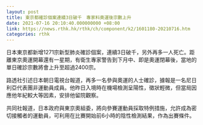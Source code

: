 ```yaml
---
layout: post
title: 東京都確診個案連續3日破千　專家料奧運後宗數上升
date: 2021-07-16 20:10:40.000000000 +08:00
link: https://news.rthk.hk/rthk/ch/component/k2/1601180-20210716.htm
categories: rthk
---
```


日本東京都新增1271宗新型肺炎確診個案，連續3日破千，另外再多一人死亡。距離東京奧運開幕還有一星期，有衛生專家警告到下月中、即是奧運閉幕後，當地的單日確診宗數將會上升至超過2400宗。

路透社引述日本朝日電視台報道，再多一名參與奧運的人士確診，據報是一名尼日利亞代表團非運動員成員。他昨日入境時在機場檢測呈陽性，徵狀輕微，但當局因應他年紀較大等因素，安排他留院觀察。

共同社報道，日本政府與東京奧組委，將向參賽運動員採取特例措施，允許成為密切接觸者的運動員，可利用在比賽開始前6小時的陰性檢測結果，作為出賽條件。
